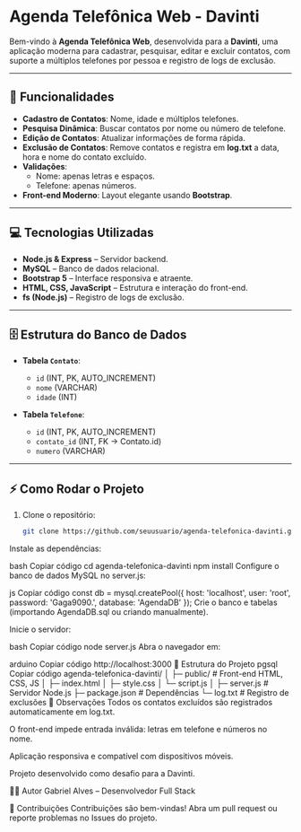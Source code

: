 # Agenda Telefônica Web - Davinti

Bem-vindo à **Agenda Telefônica Web**, desenvolvida para a **Davinti**, uma aplicação moderna para cadastrar, pesquisar, editar e excluir contatos, com suporte a múltiplos telefones por pessoa e registro de logs de exclusão.

---

## 📝 Funcionalidades

- **Cadastro de Contatos**: Nome, idade e múltiplos telefones.  
- **Pesquisa Dinâmica**: Buscar contatos por nome ou número de telefone.  
- **Edição de Contatos**: Atualizar informações de forma rápida.  
- **Exclusão de Contatos**: Remove contatos e registra em **log.txt** a data, hora e nome do contato excluído.  
- **Validações**:
  - Nome: apenas letras e espaços.  
  - Telefone: apenas números.  
- **Front-end Moderno**: Layout elegante usando **Bootstrap**.  

---

## 💻 Tecnologias Utilizadas

- **Node.js & Express** – Servidor backend.  
- **MySQL** – Banco de dados relacional.  
- **Bootstrap 5** – Interface responsiva e atraente.  
- **HTML, CSS, JavaScript** – Estrutura e interação do front-end.  
- **fs (Node.js)** – Registro de logs de exclusão.  

---

## 🗄 Estrutura do Banco de Dados

- **Tabela `Contato`**:
  - `id` (INT, PK, AUTO_INCREMENT)
  - `nome` (VARCHAR)
  - `idade` (INT)

- **Tabela `Telefone`**:
  - `id` (INT, PK, AUTO_INCREMENT)
  - `contato_id` (INT, FK → Contato.id)
  - `numero` (VARCHAR)

---

## ⚡ Como Rodar o Projeto

1. Clone o repositório:  
   ```bash
   git clone https://github.com/seuusuario/agenda-telefonica-davinti.git
Instale as dependências:

bash
Copiar código
cd agenda-telefonica-davinti
npm install
Configure o banco de dados MySQL no server.js:

js
Copiar código
const db = mysql.createPool({
  host: 'localhost',
  user: 'root',
  password: 'Gaga9090.',
  database: 'AgendaDB'
});
Crie o banco e tabelas (importando AgendaDB.sql ou criando manualmente).

Inicie o servidor:

bash
Copiar código
node server.js
Abra o navegador em:

arduino
Copiar código
http://localhost:3000
📂 Estrutura do Projeto
pgsql
Copiar código
agenda-telefonica-davinti/
│
├─ public/           # Front-end HTML, CSS, JS
│   ├─ index.html
│   ├─ style.css
│   └─ script.js
│
├─ server.js         # Servidor Node.js
├─ package.json      # Dependências
└─ log.txt           # Registro de exclusões
📌 Observações
Todos os contatos excluídos são registrados automaticamente em log.txt.

O front-end impede entrada inválida: letras em telefone e números no nome.

Aplicação responsiva e compatível com dispositivos móveis.

Projeto desenvolvido como desafio para a Davinti.

👨‍💻 Autor
Gabriel Alves – Desenvolvedor Full Stack

🚀 Contribuições
Contribuições são bem-vindas! Abra um pull request ou reporte problemas no Issues do projeto.

